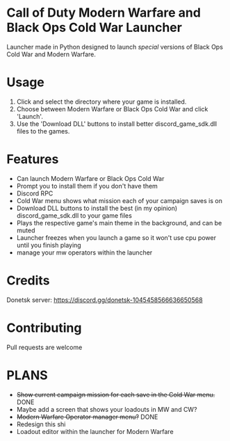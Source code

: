 # Call of Duty Modern Warfare and Black Ops Cold War Launcher
Launcher made in Python designed to launch *special* versions of Black Ops Cold War and Modern Warfare.

# Usage

1. Click and select the directory where your game is installed.
2. Choose between Modern Warfare or Black Ops Cold War and click 'Launch'.
3. Use the 'Download DLL' buttons to install better discord_game_sdk.dll files to the games.

# Features
- Can launch Modern Warfare or Black Ops Cold War
- Prompt you to install them if you don't have them
- Discord RPC
- Cold War menu shows what mission each of your campaign saves is on
- Download DLL buttons to install the best (in my opinion) discord_game_sdk.dll to your game files
- Plays the respective game's main theme in the background, and can be muted
- Launcher freezes when you launch a game so it won't use cpu power until you finish playing
- manage your mw operators within the launcher

# Credits
Donetsk server: https://discord.gg/donetsk-1045458566636650568

# Contributing
Pull requests are welcome

# PLANS

- ~~Show current campaign mission for each save in the Cold War menu.~~ DONE
- Maybe add a screen that shows your loadouts in MW and CW?
- ~~Modern Warfare Operator manager menu?~~ DONE
- Redesign this shi
- Loadout editor within the launcher for Modern Warfare
